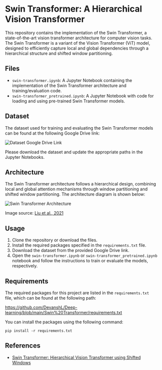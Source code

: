 # Swin Transformer: A Hierarchical Vision Transformer

This repository contains the implementation of the Swin Transformer, a state-of-the-art vision transformer architecture for computer vision tasks. The Swin Transformer is a variant of the Vision Transformer (ViT) model, designed to efficiently capture local and global dependencies through a hierarchical structure and shifted window partitioning.

## Files

- `swin-transformer.ipynb`: A Jupyter Notebook containing the implementation of the Swin Transformer architecture and training/evaluation code.
- `swin-transformer_pretrained.ipynb`: A Jupyter Notebook with code for loading and using pre-trained Swin Transformer models.

## Dataset

The dataset used for training and evaluating the Swin Transformer models can be found at the following Google Drive link:

![Dataset Google Drive Link](https://drive.google.com/drive/folders/19dRMuuGBtguy2JAtmF7JxEE2Mnq241iy)

Please download the dataset and update the appropriate paths in the Jupyter Notebooks.

## Architecture

The Swin Transformer architecture follows a hierarchical design, combining local and global attention mechanisms through window partitioning and shifted window partitioning. The architecture diagram is shown below:

![Swin Transformer Architecture](https://example.com/swin-transformer-architecture.png)

Image source: [Liu et al., 2021](https://arxiv.org/abs/2103.14030)

## Usage

1. Clone the repository or download the files.
2. Install the required packages specified in the `requirements.txt` file.
3. Download the dataset from the provided Google Drive link.
4. Open the `swin-transformer.ipynb` or `swin-transformer_pretrained.ipynb` notebook and follow the instructions to train or evaluate the models, respectively.

## Requirements

The required packages for this project are listed in the `requirements.txt` file, which can be found at the following path:

https://github.com/DevanshL/Deep-learning/blob/main/Swin%20Transformer/requirements.txt

You can install the packages using the following command:

```
pip install -r requirements.txt
```

## References

- [Swin Transformer: Hierarchical Vision Transformer using Shifted Windows](https://arxiv.org/abs/2103.14030)

